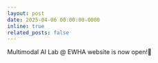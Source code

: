 ```yaml
---
layout: post
date: 2025-04-06 00:00:00-0000
inline: true
related_posts: false
---
```


Multimodal AI Lab @ EWHA website is now open!👋
